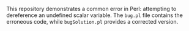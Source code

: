 This repository demonstrates a common error in Perl: attempting to dereference an undefined scalar variable. The `bug.pl` file contains the erroneous code, while `bugSolution.pl` provides a corrected version.